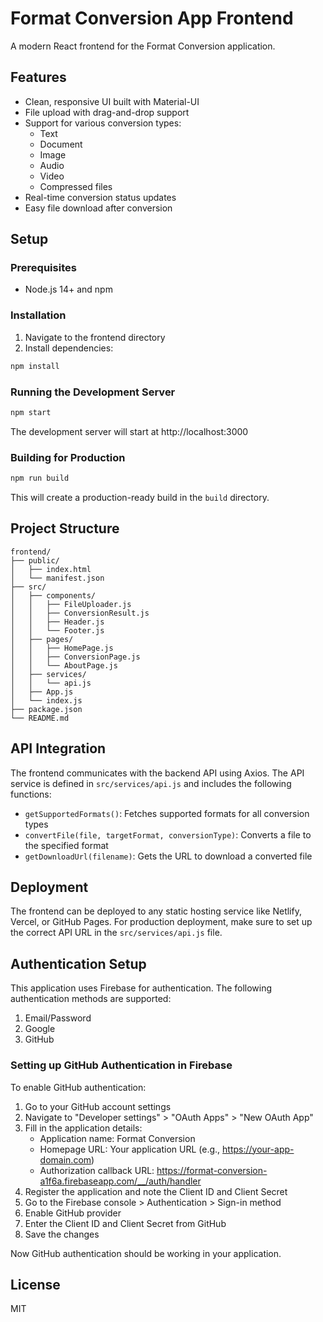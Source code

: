 # Format Conversion App Frontend

A modern React frontend for the Format Conversion application.

## Features

- Clean, responsive UI built with Material-UI
- File upload with drag-and-drop support
- Support for various conversion types:
  - Text
  - Document
  - Image
  - Audio
  - Video
  - Compressed files
- Real-time conversion status updates
- Easy file download after conversion

## Setup

### Prerequisites

- Node.js 14+ and npm

### Installation

1. Navigate to the frontend directory
2. Install dependencies:

```bash
npm install
```

### Running the Development Server

```bash
npm start
```

The development server will start at http://localhost:3000

### Building for Production

```bash
npm run build
```

This will create a production-ready build in the `build` directory.

## Project Structure

```
frontend/
├── public/
│   ├── index.html
│   └── manifest.json
├── src/
│   ├── components/
│   │   ├── FileUploader.js
│   │   ├── ConversionResult.js
│   │   ├── Header.js
│   │   └── Footer.js
│   ├── pages/
│   │   ├── HomePage.js
│   │   ├── ConversionPage.js
│   │   └── AboutPage.js
│   ├── services/
│   │   └── api.js
│   ├── App.js
│   └── index.js
├── package.json
└── README.md
```

## API Integration

The frontend communicates with the backend API using Axios. The API service is defined in `src/services/api.js` and includes the following functions:

- `getSupportedFormats()`: Fetches supported formats for all conversion types
- `convertFile(file, targetFormat, conversionType)`: Converts a file to the specified format
- `getDownloadUrl(filename)`: Gets the URL to download a converted file

## Deployment

The frontend can be deployed to any static hosting service like Netlify, Vercel, or GitHub Pages. For production deployment, make sure to set up the correct API URL in the `src/services/api.js` file.

## Authentication Setup

This application uses Firebase for authentication. The following authentication methods are supported:

1. Email/Password
2. Google
3. GitHub

### Setting up GitHub Authentication in Firebase

To enable GitHub authentication:

1. Go to your GitHub account settings
2. Navigate to "Developer settings" > "OAuth Apps" > "New OAuth App"
3. Fill in the application details:
   - Application name: Format Conversion
   - Homepage URL: Your application URL (e.g., https://your-app-domain.com)
   - Authorization callback URL: https://format-conversion-a1f6a.firebaseapp.com/__/auth/handler
4. Register the application and note the Client ID and Client Secret
5. Go to the Firebase console > Authentication > Sign-in method
6. Enable GitHub provider
7. Enter the Client ID and Client Secret from GitHub
8. Save the changes

Now GitHub authentication should be working in your application.

## License

MIT 